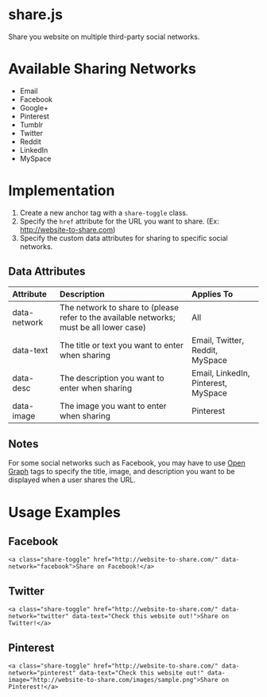 share.js
========

Share you website on multiple third-party social networks.

# Available Sharing Networks
* Email
* Facebook
* Google+
* Pinterest
* Tumblr
* Twitter
* Reddit
* LinkedIn
* MySpace

# Implementation

1. Create a new anchor tag with a `share-toggle` class.
2. Specify the `href` attribute for the URL you want to share. (Ex: http://website-to-share.com)
3. Specify the custom data attributes for sharing to specific social networks.

## Data Attributes

| Attribute | Description | Applies To |
| :--- | :--- | :--- |
| data-network | The network to share to (please refer to the available networks; must be all lower case) | All |
| data-text | The title or text you want to enter when sharing | Email, Twitter, Reddit, MySpace |
| data-desc | The description you want to enter when sharing | Email, LinkedIn, Pinterest, MySpace |
| data-image | The image you want to enter when sharing | Pinterest |

## Notes

For some social networks such as Facebook, you may have to use [Open Graph](http://ogp.me/) tags to specify the title, image, and description you want to be displayed when a user shares the URL.

# Usage Examples

## Facebook
```
<a class="share-toggle" href="http://website-to-share.com/" data-network="facebook">Share on Facebook!</a>
```

## Twitter

```
<a class="share-toggle" href="http://website-to-share.com/" data-network="twitter" data-text="Check this website out!">Share on Twitter!</a>
```

## Pinterest

```
<a class="share-toggle" href="http://website-to-share.com/" data-network="pinterest" data-text="Check this website out!" data-image="http://website-to-share.com/images/sample.png">Share on Pinterest!</a>
```